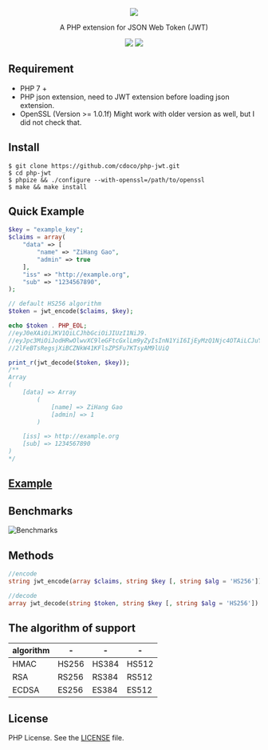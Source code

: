 <div align="center">
    <p><img src="https://jwt.io/img/logo-asset.svg" /></p>
    <p>A PHP extension for JSON Web Token (JWT)</p>
    <a target="_blank" href="https://travis-ci.org/cdoco/php-jwt" title="Build Status"><img src="https://travis-ci.org/cdoco/php-jwt.svg"></a>
    <img src="https://img.shields.io/badge/branch-master-brightgreen.svg?style=flat-square">
</div>

## Requirement

- PHP 7 +
- PHP json extension, need to JWT extension before loading json extension.
- OpenSSL (Version >= 1.0.1f) Might work with older version as well, but I did not check that.

## Install

```shell
$ git clone https://github.com/cdoco/php-jwt.git
$ cd php-jwt
$ phpize && ./configure --with-openssl=/path/to/openssl
$ make && make install
```

## Quick Example

```php
$key = "example_key";
$claims = array(
    "data" => [
        "name" => "ZiHang Gao",
        "admin" => true
    ],
    "iss" => "http://example.org",
    "sub" => "1234567890",
);

// default HS256 algorithm
$token = jwt_encode($claims, $key);

echo $token . PHP_EOL;
//eyJ0eXAiOiJKV1QiLCJhbGciOiJIUzI1NiJ9.
//eyJpc3MiOiJodHRwOlwvXC9leGFtcGxlLm9yZyIsInN1YiI6IjEyMzQ1Njc4OTAiLCJuYW1lIjoiWmlIYW5nIEdhbyIsImFkbWluIjp0cnVlfQ.
//2lFeBTsRegsjXiBCZNkW41KFlsZPSFu7KTsyAM9lUiQ

print_r(jwt_decode($token, $key));
/**
Array
(
    [data] => Array
        (
            [name] => ZiHang Gao
            [admin] => 1
        )

    [iss] => http://example.org
    [sub] => 1234567890
)
*/
```

## [Example](https://github.com/cdoco/php-jwt/tree/master/example)

## Benchmarks

![Benchmarks](https://cdoco.com/images/jwt-benchmarks.png "Benchmarks")

## Methods

```php
//encode
string jwt_encode(array $claims, string $key [, string $alg = 'HS256'])

//decode
array jwt_decode(string $token, string $key [, string $alg = 'HS256'])
```

## The algorithm of support

algorithm|-|-|-
-|-|-|-
HMAC|HS256|HS384|HS512
RSA|RS256|RS384|RS512
ECDSA|ES256|ES384|ES512

## License

PHP License. See the [LICENSE](LICENSE) file.